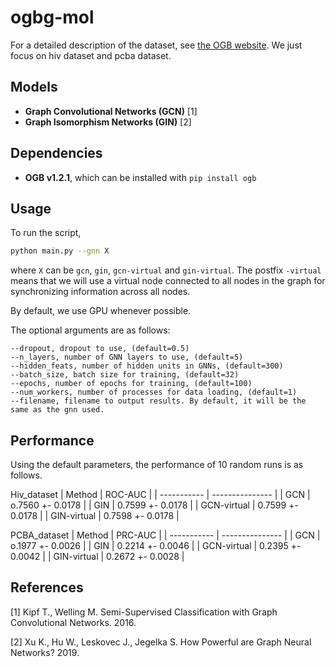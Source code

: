 # ogbg-mol

For a detailed description of the dataset, see [the OGB website](https://ogb.stanford.edu/docs/graphprop/).
We just focus on hiv dataset and pcba dataset.

## Models

- **Graph Convolutional Networks (GCN)** [1] 
- **Graph Isomorphism Networks (GIN)** [2]

## Dependencies

- **OGB v1.2.1**, which can be installed with ```pip install ogb```

## Usage

To run the script, 

```bash
python main.py --gnn X
```

where `X` can be `gcn`, `gin`, `gcn-virtual` and `gin-virtual`. The postfix `-virtual` means that 
we will use a virtual node connected to all nodes in the graph for synchronizing information across all nodes.

By default, we use GPU whenever possible.

The optional arguments are as follows:

```
--dropout, dropout to use, (default=0.5)
--n_layers, number of GNN layers to use, (default=5)
--hidden_feats, number of hidden units in GNNs, (default=300)
--batch_size, batch size for training, (default=32)
--epochs, number of epochs for training, (default=100)
--num_workers, number of processes for data loading, (default=1)
--filename, filename to output results. By default, it will be the same as the gnn used.
```

## Performance

Using the default parameters, the performance of 10 random runs is as follows.

Hiv_dataset
| Method      |      ROC-AUC     |
| ----------- |  --------------- |
| GCN         | o.7560 +- 0.0178 |
| GIN         | 0.7599 +- 0.0178 |
| GCN-virtual | 0.7599 +- 0.0178 |
| GIN-virtual | 0.7598 +- 0.0178 |

PCBA_dataset
| Method      |      PRC-AUC     |
| ----------- |  --------------- |
| GCN         | o.1977 +- 0.0026 |
| GIN         | 0.2214 +- 0.0046 |
| GCN-virtual | 0.2395 +- 0.0042 |
| GIN-virtual | 0.2672 +- 0.0028 |

## References

[1] Kipf T., Welling M. Semi-Supervised Classification with Graph Convolutional Networks. 2016.

[2] Xu K., Hu W., Leskovec J., Jegelka S. How Powerful are Graph Neural Networks? 2019.
